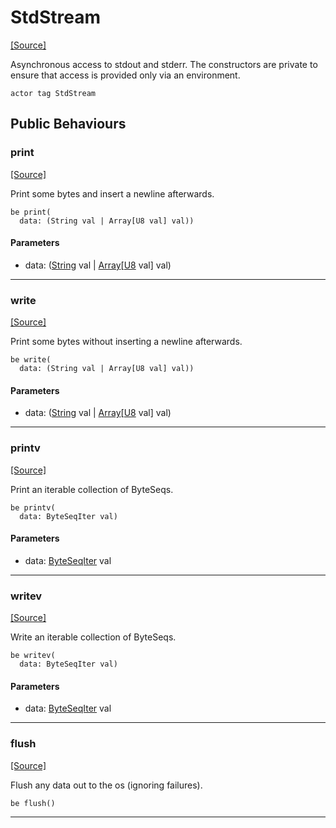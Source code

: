 # StdStream
<span class="source-link">[[Source]](src/builtin/std_stream.md#L38)</span>

Asynchronous access to stdout and stderr. The constructors are private to
ensure that access is provided only via an environment.


```pony
actor tag StdStream
```

## Public Behaviours

### print
<span class="source-link">[[Source]](src/builtin/std_stream.md#L57)</span>


Print some bytes and insert a newline afterwards.


```pony
be print(
  data: (String val | Array[U8 val] val))
```
#### Parameters

*   data: ([String](builtin-String.md) val | [Array](builtin-Array.md)\[[U8](builtin-U8.md) val\] val)

---

### write
<span class="source-link">[[Source]](src/builtin/std_stream.md#L63)</span>


Print some bytes without inserting a newline afterwards.


```pony
be write(
  data: (String val | Array[U8 val] val))
```
#### Parameters

*   data: ([String](builtin-String.md) val | [Array](builtin-Array.md)\[[U8](builtin-U8.md) val\] val)

---

### printv
<span class="source-link">[[Source]](src/builtin/std_stream.md#L69)</span>


Print an iterable collection of ByteSeqs.


```pony
be printv(
  data: ByteSeqIter val)
```
#### Parameters

*   data: [ByteSeqIter](builtin-ByteSeqIter.md) val

---

### writev
<span class="source-link">[[Source]](src/builtin/std_stream.md#L77)</span>


Write an iterable collection of ByteSeqs.


```pony
be writev(
  data: ByteSeqIter val)
```
#### Parameters

*   data: [ByteSeqIter](builtin-ByteSeqIter.md) val

---

### flush
<span class="source-link">[[Source]](src/builtin/std_stream.md#L85)</span>


Flush any data out to the os (ignoring failures).


```pony
be flush()
```

---

